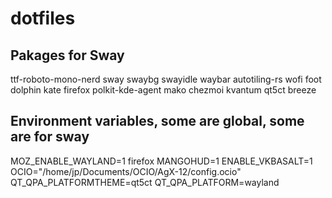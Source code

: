 # dotfiles
## Pakages for Sway
ttf-roboto-mono-nerd sway swaybg swayidle waybar autotiling-rs wofi foot dolphin kate firefox polkit-kde-agent mako chezmoi kvantum qt5ct breeze

## Environment variables, some are global, some are for sway
MOZ_ENABLE_WAYLAND=1 firefox
MANGOHUD=1
ENABLE_VKBASALT=1
OCIO="/home/jp/Documents/OCIO/AgX-12/config.ocio"
QT_QPA_PLATFORMTHEME=qt5ct
QT_QPA_PLATFORM=wayland
